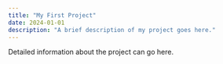 ```yaml
---
title: "My First Project"
date: 2024-01-01
description: "A brief description of my project goes here."
---
```

Detailed information about the project can go here.
